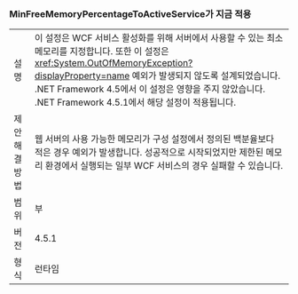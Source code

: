 ### <a name="minfreememorypercentagetoactiveservice-is-now-respected"></a>MinFreeMemoryPercentageToActiveService가 지금 적용

|   |   |
|---|---|
|설명|이 설정은 WCF 서비스 활성화를 위해 서버에서 사용할 수 있는 최소 메모리를 지정합니다. 또한 이 설정은 <xref:System.OutOfMemoryException?displayProperty=name> 예외가 발생되지 않도록 설계되었습니다. .NET Framework 4.5에서 이 설정은 영향을 주지 않았습니다. .NET Framework 4.5.1에서 해당 설정이 적용됩니다.|
|제안 해결 방법|웹 서버의 사용 가능한 메모리가 구성 설정에서 정의된 백분율보다 적은 경우 예외가 발생합니다. 성공적으로 시작되었지만 제한된 메모리 환경에서 실행되는 일부 WCF 서비스의 경우 실패할 수 있습니다.|
|범위|부|
|버전|4.5.1|
|형식|런타임|

